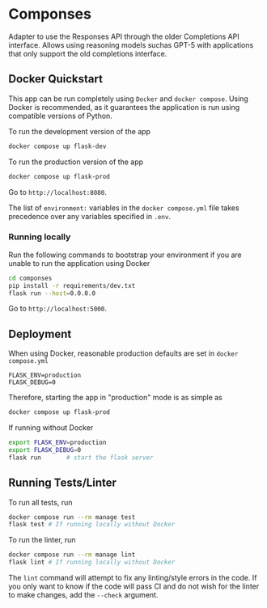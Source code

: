 # Componses

Adapter to use the Responses API through the older Completions API interface. Allows using reasoning models suchas GPT-5 with applications that only support the old completions interface.

## Docker Quickstart

This app can be run completely using `Docker` and `docker compose`. Using Docker is recommended, as it guarantees the application is run using compatible versions of Python.

To run the development version of the app

```bash
docker compose up flask-dev
```

To run the production version of the app

```bash
docker compose up flask-prod
```

Go to `http://localhost:8080`.

The list of `environment:` variables in the `docker compose.yml` file takes precedence over any variables specified in `.env`.

### Running locally

Run the following commands to bootstrap your environment if you are unable to run the application using Docker

```bash
cd componses
pip install -r requirements/dev.txt
flask run --host=0.0.0.0
```

Go to `http://localhost:5000`.

## Deployment

When using Docker, reasonable production defaults are set in `docker compose.yml`

```text
FLASK_ENV=production
FLASK_DEBUG=0
```

Therefore, starting the app in "production" mode is as simple as

```bash
docker compose up flask-prod
```

If running without Docker

```bash
export FLASK_ENV=production
export FLASK_DEBUG=0
flask run       # start the flask server
```

## Running Tests/Linter

To run all tests, run

```bash
docker compose run --rm manage test
flask test # If running locally without Docker
```

To run the linter, run

```bash
docker compose run --rm manage lint
flask lint # If running locally without Docker
```

The `lint` command will attempt to fix any linting/style errors in the code. If you only want to know if the code will pass CI and do not wish for the linter to make changes, add the `--check` argument.
